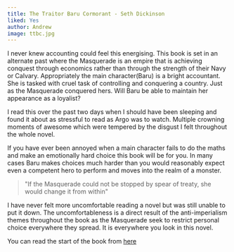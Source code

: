 ```yaml
---
title: The Traitor Baru Cormorant - Seth Dickinson
liked: Yes
author: Andrew
image: ttbc.jpg
---
```

I never knew accounting could feel this energising. This book is set in an alternate past where the Masquerade is an empire that is achieving conquest through economics rather than through the strength of their Navy or Calvary. Appropriately the main character(Baru) is a bright accountant. She is tasked with cruel task of controlling and conquering a country. Just as the Masquerade conquered hers. Will Baru be able to maintain her appearance as a loyalist? 

I read this over the past two days when I should have been sleeping and found it about as stressful to read as Argo was to watch. Multiple crowning moments of awesome which were tempered by the disgust I felt throughout the whole novel. 

If you have ever been annoyed when a main character fails to do the maths and make an emotionally hard choice this book will be for you. In many cases Baru makes choices much harder than you would reasonably expect even a competent hero to perform and moves into the realm of a monster.

>"If the Masquerade could not be stopped by spear of treaty, she would change it from within"

I have never felt more uncomfortable reading a novel but was still unable to put it down. The uncomfortableness is a direct result of the anti-imperialism themes throughout the book as the Masquerade seek to restrict personal choice everywhere they spread. It is everywhere you look in this novel.

You can read the start of the book from [here](http://www.tor.com/2015/05/26/excerpt-the-traitor-baru-cormorant-seth-dickinson/)
